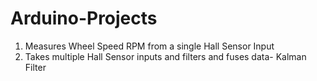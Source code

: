 # Arduino-Projects

1. Measures Wheel Speed RPM from a single Hall Sensor Input
2. Takes multiple Hall Sensor inputs and filters and fuses data- Kalman Filter
